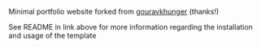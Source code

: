 Minimal portfolio website forked from [gouravkhunger](https://github.com/gouravkhunger/portfolio) (thanks!) 

See README in link above for more information regarding the installation and usage of the template


